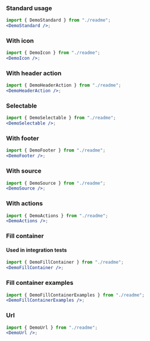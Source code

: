 ### Standard usage

```jsx harmony
import { DemoStandard } from "./readme";
<DemoStandard />;
```

### With icon

```jsx harmony
import { DemoIcon } from "./readme";
<DemoIcon />;
```

### With header action

```jsx harmony
import { DemoHeaderAction } from "./readme";
<DemoHeaderAction />;
```

### Selectable

```jsx harmony
import { DemoSelectable } from "./readme";
<DemoSelectable />;
```

### With footer

```jsx harmony
import { DemoFooter } from "./readme";
<DemoFooter />;
```

### With source

```jsx harmony
import { DemoSource } from "./readme";
<DemoSource />;
```

### With actions

```jsx harmony
import { DemoActions } from "./readme";
<DemoActions />;
```

### Fill container

#### Used in integration tests

```jsx harmony
import { DemoFillContainer } from "./readme";
<DemoFillContainer />;
```

### Fill container examples

```jsx harmony
import { DemoFillContainerExamples } from "./readme";
<DemoFillContainerExamples />;
```

### Url

```jsx harmony
import { DemoUrl } from "./readme";
<DemoUrl />;
```
